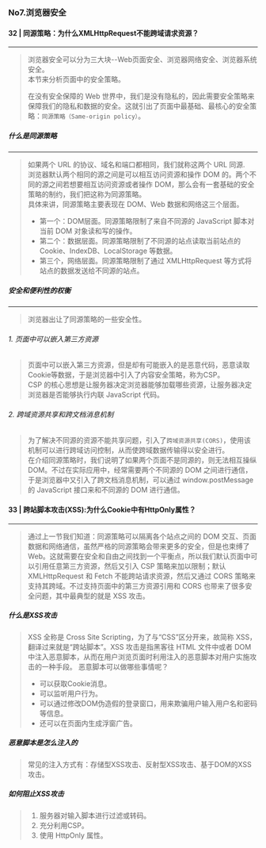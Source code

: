 ### No7.浏览器安全

<!--more-->

#### 32 | 同源策略：为什么XMLHttpRequest不能跨域请求资源？
---
> 浏览器安全可以分为三大块--Web页面安全、浏览器网络安全、浏览器系统安全。   
> 本节来分析页面中的安全策略。  
>
> 在没有安全保障的 Web 世界中，我们是没有隐私的，因此需要安全策略来保障我们的隐私和数据的安全。这就引出了页面中最基础、最核心的安全策略：`同源策略（Same-origin policy）`。

##### 什么是同源策略
---
> 如果两个 URL 的协议、域名和端口都相同，我们就称这两个 URL 同源.   
> 浏览器默认两个相同的源之间是可以相互访问资源和操作 DOM 的。两个不同的源之间若想要相互访问资源或者操作 DOM，那么会有一套基础的安全策略的制约，我们把这称为同源策略。   
> 具体来讲，同源策略主要表现在 DOM、Web 数据和网络这三个层面。  
> + 第一个：DOM层面。同源策略限制了来自不同源的 JavaScript 脚本对当前 DOM 对象读和写的操作。    
> + 第二个：数据层面。同源策略限制了不同源的站点读取当前站点的 Cookie、IndexDB、LocalStorage 等数据。   
> + 第三个，网络层面。同源策略限制了通过 XMLHttpRequest 等方式将站点的数据发送给不同源的站点。

##### 安全和便利性的权衡
---
> 浏览器出让了同源策略的一些安全性。    
###### 1. 页面中可以嵌入第三方资源
> 页面中可以嵌入第三方资源，但是却有可能嵌入的是恶意代码，恶意读取Cookie等数据，于是浏览器中引入了内容安全策略，称为CSP。   
> CSP 的核心思想是让服务器决定浏览器能够加载哪些资源，让服务器决定浏览器是否能够执行内联 JavaScript 代码。

###### 2. 跨域资源共享和跨文档消息机制
> 为了解决不同源的资源不能共享问题，引入了`跨域资源共享(CORS)`，使用该机制可以进行跨域访问控制，从而使跨域数据传输得以安全进行。    
> 在介绍同源策略时，我们说明了如果两个页面不是同源的，则无法相互操纵 DOM。不过在实际应用中，经常需要两个不同源的 DOM 之间进行通信，于是浏览器中又引入了跨文档消息机制，可以通过 window.postMessage 的 JavaScript 接口来和不同源的 DOM 进行通信。    

#### 33 | 跨站脚本攻击(XSS):为什么Cookie中有HttpOnly属性？
---
> 通过上一节我们知道：同源策略可以隔离各个站点之间的 DOM 交互、页面数据和网络通信，虽然严格的同源策略会带来更多的安全，但是也束缚了 Web。这就需要在安全和自由之间找到一个平衡点，所以我们默认页面中可以引用任意第三方资源，然后又引入 CSP 策略来加以限制；默认 XMLHttpRequest 和 Fetch 不能跨站请求资源，然后又通过 CORS 策略来支持其跨域。不过支持页面中的第三方资源引用和 CORS 也带来了很多安全问题，其中最典型的就是 XSS 攻击。  

##### 什么是XSS攻击
> XSS 全称是 Cross Site Scripting，为了与“CSS”区分开来，故简称 XSS，翻译过来就是“跨站脚本”。XSS 攻击是指黑客往 HTML 文件中或者 DOM 中注入恶意脚本，从而在用户浏览页面时利用注入的恶意脚本对用户实施攻击的一种手段。
> 恶意脚本可以做哪些事情呢？    
> + 可以获取Cookie消息。    
> + 可以监听用户行为。  
> + 可以通过修改DOM伪造假的登录窗口，用来欺骗用户输入用户名和密码等信息。   
> + 还可以在页面内生成浮窗广告。    

##### 恶意脚本是怎么注入的
> 常见的注入方式有：存储型XSS攻击、反射型XSS攻击、基于DOM的XSS攻击。    

##### 如何阻止XSS攻击
> 1. 服务器对输入脚本进行过滤或转码。   
> 2. 充分利用CSP。  
> 3. 使用 HttpOnly 属性。   